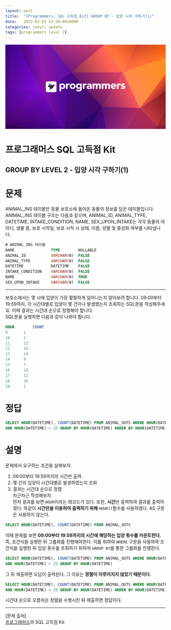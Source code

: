 ```yaml
---
layout: post
title:  "[Programmers, SQL 고득점 Kit] GROUP BY - 입양 시각 구하기(1)"
date:   2022-03-01 23:39:00+0900
categories: jekyll update
tags: [programmers level 2]
---
```


<p align="center"><img src="/assets/img/blog/정보/프로그래머스.png"></p>

# 프로그래머스 SQL 고득점 Kit
## GROUP BY LEVEL 2 - 입양 시각 구하기(1)

# 문제
ANIMAL_INS 테이블은 동물 보호소에 들어온 동물의 정보를 담은 테이블입니다. ANIMAL_INS 테이블 구조는 다음과 같으며, ANIMAL_ID, ANIMAL_TYPE, DATETIME, INTAKE_CONDITION, NAME, SEX_UPON_INTAKE는 각각 동물의 아이디, 생물 종, 보호 시작일, 보호 시작 시 상태, 이름, 성별 및 중성화 여부를 나타냅니다.  

```sql
# ANIMAL_INS 테이블
NAME                TYPE        NULLABLE
ANIMAL_ID           VARCHAR(N)	FALSE
ANIMAL_TYPE         VARCHAR(N)	FALSE
DATETIME            DATETIME	FALSE
INTAKE_CONDITION    VARCHAR(N)	FALSE
NAME                VARCHAR(N)	TRUE
SEX_UPON_INTAKE     VARCHAR(N)	FALSE
```
  
---
  
보호소에서는 몇 시에 입양이 가장 활발하게 일어나는지 알아보려 합니다. 09:00부터 19:59까지, 각 시간대별로 입양이 몇 건이나 발생했는지 조회하는 SQL문을 작성해주세요. 이때 결과는 시간대 순으로 정렬해야 합니다.  
SQL문을 실행하면 다음과 같이 나와야 합니다.  

```sql
HOUR	    COUNT
9	    1
10	    2
11	    13
12	    10
13	    14
14	    9
15	    7
16	    10
17	    12
18	    16
19	    2
```


# 정답
```sql
SELECT HOUR(DATETIME), COUNT(DATETIME) FROM ANIMAL_OUTS WHERE HOUR(DATETIME) >= 9 
AND HOUR(DATETIME) < 20 GROUP BY HOUR(DATETIME) ORDER BY HOUR(DATETIME)
```
  
# 설명
문제에서 요구하는 조건을 살펴보자. 
1. 09:00부터 19:59까지의 시간만 출력  
2. 몇 건의 입양이 시간대별로 발생하였는지 조회  
3. 결과는 시간대 순으로 정렬  
차근차근 작성해보자.  
먼저 결과를 보면 `HOUR`이라는 레코드가 있다.  또한, **시간**만 출력하여 결과를 출력하였다. 똑같이 **시간만을 이용하여 출력하기 위해** `HOUR()`함수를 사용하였다. AS 구문은 사용하지 않는다.  

```sql
SELECT HOUR(DATETIME), COUNT(DATETIME) FROM ANIMAL_OUTS
```

이때 문제를 보면 **09:00부터 19:59까지의 시간에 해당하는 입양 횟수를 카운트한다.** 즉, 조건식을 실행한 뒤 그룹화를 진행해야한다. 이를 위하여 `WHERE` 구문을 사용하여 조건식을 실행한 뒤 입양 횟수를 조회하기 위하여 `GROUP BY`를 통한 그룹화를 진행한다.  

```sql
SELECT HOUR(DATETIME), COUNT(DATETIME) FROM ANIMAL_OUTS WHERE HOUR(DATETIME) >= 9 
AND HOUR(DATETIME) < 20 GROUP BY HOUR(DATETIME)
```
그 뒤 제출하면 오답이 출력된다. 그 이유는 **정렬이 이루어지지 않았기 때문이다.**  

```sql
SELECT HOUR(DATETIME), COUNT(DATETIME) FROM ANIMAL_OUTS WHERE HOUR(DATETIME) >= 9 
AND HOUR(DATETIME) < 20 GROUP BY HOUR(DATETIME) ORDER BY HOUR(DATETIME)
```
시간대 순으로 오름차순 정렬을 수행시킨 뒤 제출하면 정답이다.  
  
  
  

---
[문제 출처]  
[프로그래머스](https://programmers.co.kr/)의 SQL 고득점 Kit  
